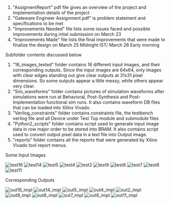 
1. "AssigmentReport" pdf file gives an overview of the project and implementation details of the project
2. "Gateware Engineer Assignment.pdf" is problem statement and specifications to be met
3. "Improvements Needed" file lists some issues faced and possible improvements during intial submission on March 23
4. "Improvements Made" file lists the final improvements that were made to finalize the design on March 25 Midnight IST/ March 26 Early morning


Subfolder contents discussed below


1. "16_images_tested" folder contains 16 different input images, and their corresponding outputs. Since the input images are 64x64, only images with clear edges standing out give clear outputs at 31x31 pixel dimensions. So some outputs appear a little messy, while others appear very clear.
2. "Sim_waveforms" folder contains pictures of simulation waveforms after simulations were run at Behavioral, Post-Synthesis and Post-Implementation functional sim runs. It also contains waveform DB files that can be loaded into Xilinx Vivado.
3. "Verilog_constraints" folder contains constraints file, the testbench verilog file and all Device under Test Top module and submodule files
4. "Python2_scripts" folder contains script used to generate input image data in row major order to be stored into BRAM. It also contains script used to convert output pixel data in a text file into Output image.
5. "reports" folder contains all the reports that were generated by Xilinx Vivado tool report menus.

Some Input Images

![test16](https://github.com/user-attachments/assets/2bdb1000-3cc2-4996-910c-4853cc8c8637)
![test14](https://github.com/user-attachments/assets/74eb232f-6bea-476a-9d1b-1925c511699f)
![test5](https://github.com/user-attachments/assets/173dc6c3-bef5-45e0-a96e-f716095ac04b)
![test4](https://github.com/user-attachments/assets/720ea53d-6073-4246-9bbc-70c5b635bff1)
![test2](https://github.com/user-attachments/assets/be43dffa-35e1-4538-b655-b5426b5cd238)
![test9](https://github.com/user-attachments/assets/81962ddc-5ad0-4ede-8c7f-cc25877f8cf9)
![test8](https://github.com/user-attachments/assets/9465c553-5eb3-4391-80b3-c8f102490f41)
![test7](https://github.com/user-attachments/assets/45d786e7-03f1-47e8-bf85-336d6f1c7fc5)
![test6](https://github.com/user-attachments/assets/393d83d9-2f23-417b-bace-034112c5edf5)
![test11](https://github.com/user-attachments/assets/6cbe5ca3-2192-45b7-838e-3f447a0772cf)

Corresponding Outputs

![out16_impl](https://github.com/user-attachments/assets/3d439c70-1eb4-4fa8-81af-bd6c2f347d0e)
![out14_impl](https://github.com/user-attachments/assets/8c0cd75c-1276-453b-83b8-0281b3655c8c)
![out5_impl](https://github.com/user-attachments/assets/e1cd0a85-6643-49a8-9b68-3ad85e7db3dc)
![out4_impl](https://github.com/user-attachments/assets/aa71d06a-b216-4f03-9090-ac37ba061c8d)
![out2_impl](https://github.com/user-attachments/assets/65e03ca8-844e-4d67-a663-9062c3a9dec2)
![out9_impl](https://github.com/user-attachments/assets/e23226a5-9524-4b7e-97ce-d044555c9f9c)
![out8_impl](https://github.com/user-attachments/assets/2c97828d-c1b3-4ee1-bdda-a76ea85fceb6)
![out7_impl](https://github.com/user-attachments/assets/d809fd4e-f3f3-4585-b8dc-1027a448d4ea)
![out6_impl](https://github.com/user-attachments/assets/75bc9528-d5f6-412f-b8f0-eecee5f07d6c)
![out11_impl](https://github.com/user-attachments/assets/c3e8ab4b-93d1-4bb3-8fe7-e18e6c55dcc2)
